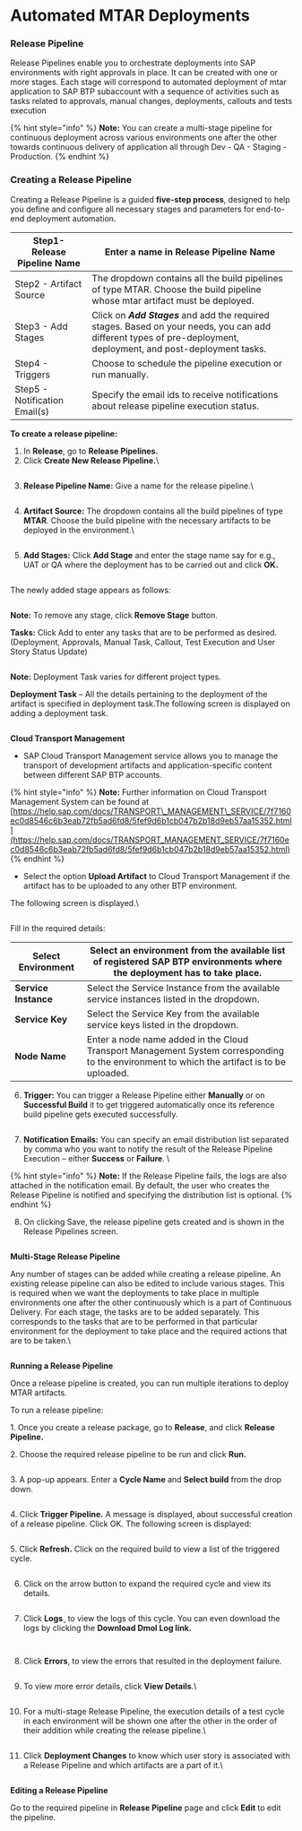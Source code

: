 # Automated MTAR Deployments

### Release Pipeline

Release Pipelines enable you to orchestrate deployments into SAP environments with right approvals in place. It can be created with one or more stages. Each stage will correspond to automated deployment of mtar application to SAP BTP subaccount with a sequence of activities such as tasks related to approvals, manual changes, deployments, callouts and tests execution

{% hint style="info" %}
**Note:** You can create a multi-stage pipeline for continuous deployment across various environments one after the other towards continuous delivery of application all through Dev - QA - Staging - Production.
{% endhint %}

### Creating a Release Pipeline

Creating a Release Pipeline is a guided **five-step process**, designed to help you define and configure all necessary stages and parameters for end-to-end deployment automation.

| Step1- Release Pipeline Name  | Enter a name in Release Pipeline Name                                                                                                                             |
| ----------------------------- | ----------------------------------------------------------------------------------------------------------------------------------------------------------------- |
| Step2 - Artifact Source       |  The dropdown contains all the build pipelines of type MTAR. Choose the build pipeline whose mtar artifact must be deployed.                                      |
| Step3 - Add Stages            | Click on _**Add Stages**_ and add the required stages. Based on your needs, you can add different types of pre-deployment, deployment, and post-deployment tasks. |
| Step4 - Triggers              | Choose to schedule the pipeline execution or run manually.                                                                                                        |
| Step5 - Notification Email(s) | Specify the email ids to receive notifications about release pipeline execution status.                                                                           |

**To create a release pipeline:**

1. In **Release**, go to **Release Pipelines.**
2. Click **Create New Release Pipeline.**\


<figure><img src="../../../.gitbook/assets/image (1230).png" alt=""><figcaption></figcaption></figure>

3. **Release Pipeline Name:** Give a name for the release pipeline.\


<figure><img src="../../../.gitbook/assets/image (1229).png" alt=""><figcaption></figcaption></figure>

4. **Artifact Source:** The dropdown contains all the build pipelines of type **MTAR**. Choose the build pipeline with the necessary artifacts to be deployed in the environment.\


<figure><img src="../../../.gitbook/assets/image (1231).png" alt=""><figcaption></figcaption></figure>

5. **Add Stages:** Click **Add Stage** and enter the stage name say for e.g., UAT or QA where the deployment has to be carried out and click **OK.**

<figure><img src="../../../.gitbook/assets/image (1237).png" alt=""><figcaption></figcaption></figure>

The newly added stage appears as follows:

<figure><img src="../../../.gitbook/assets/image (1238).png" alt=""><figcaption></figcaption></figure>

**Note:** To remove any stage, click **Remove Stage** button.

**Tasks:** Click Add to enter any tasks that are to be performed as desired. (Deployment, Approvals, Manual Task, Callout, Test Execution and User Story Status Update)

<figure><img src="../../../.gitbook/assets/image (1239).png" alt=""><figcaption></figcaption></figure>

**Note:** Deployment Task varies for different project types.

**Deployment Task** – All the details pertaining to the deployment of the artifact is specified in deployment task.The following screen is displayed on adding a deployment task.

<figure><img src="../../../.gitbook/assets/image (1240).png" alt=""><figcaption></figcaption></figure>

**Cloud Transport Management**

* SAP Cloud Transport Management service allows you to manage the transport of development artifacts and application-specific content between different SAP BTP accounts.

{% hint style="info" %}
**Note:** Further information on Cloud Transport Management System can be found at [https://help.sap.com/docs/TRANSPORT\_MANAGEMENT\_SERVICE/7f7160ec0d8546c6b3eab72fb5ad6fd8/5fef9d6b1cb047b2b18d9eb57aa15352.html](https://help.sap.com/docs/TRANSPORT_MANAGEMENT_SERVICE/7f7160ec0d8546c6b3eab72fb5ad6fd8/5fef9d6b1cb047b2b18d9eb57aa15352.html)
{% endhint %}

* Select the option **Upload Artifact** to Cloud Transport Management if the artifact has to be uploaded to any other BTP environment.

The following screen is displayed.\


<figure><img src="../../../.gitbook/assets/image (1241).png" alt=""><figcaption></figcaption></figure>

Fill in the required details:

| **Select Environment** | Select an environment from the available list of registered SAP BTP environments where the deployment has to take place.                   |
| ---------------------- | ------------------------------------------------------------------------------------------------------------------------------------------ |
| **Service Instance**   | Select the Service Instance from the available service instances listed in the dropdown.                                                   |
| **Service Key**        | Select the Service Key from the available service keys listed in the dropdown.                                                             |
| **Node Name**          | Enter a node name added in the Cloud Transport Management System corresponding to the environment to which the artifact is to be uploaded. |

6. **Trigger:** You can trigger a Release Pipeline either **Manually** or on **Successful Build** it to get triggered automatically once its reference build pipeline gets executed successfully.

<figure><img src="../../../.gitbook/assets/image (1242).png" alt=""><figcaption></figcaption></figure>

7. **Notification Emails:** You can specify an email distribution list separated by comma who you want to notify the result of the Release Pipeline Execution – either **Success** or **Failure**. \


{% hint style="info" %}
**Note:** If the Release Pipeline fails, the logs are also attached in the notification email. By default, the user who creates the Release Pipeline is notified and specifying the distribution list is optional.
{% endhint %}



8. On clicking Save, the release pipeline gets created and is shown in the Release Pipelines screen.

<figure><img src="../../../.gitbook/assets/image (3) (1) (1) (1) (1) (1) (1) (1) (1) (1).png" alt=""><figcaption></figcaption></figure>

**Multi-Stage Release Pipeline**

Any number of stages can be added while creating a release pipeline. An existing release pipeline can also be edited to include various stages. This is required when we want the deployments to take place in multiple environments one after the other continuously which is a part of Continuous Delivery. For each stage, the tasks are to be added separately. This corresponds to the tasks that are to be performed in that particular environment for the deployment to take place and the required actions that are to be taken.\


<figure><img src="../../../.gitbook/assets/image (1243).png" alt=""><figcaption></figcaption></figure>

**Running a Release Pipeline**

Once a release pipeline is created, you can run multiple iterations to deploy MTAR artifacts.

To run a release pipeline:

1\. Once you create a release package, go to **Release**, and click **Release Pipeline.**

2\. Choose the required release pipeline to be run and click **Run.**

<figure><img src="../../../.gitbook/assets/image (1245).png" alt=""><figcaption></figcaption></figure>

3\. A pop-up appears. Enter a **Cycle Name** and **Select build** from the drop down.

<figure><img src="../../../.gitbook/assets/image (1246).png" alt=""><figcaption></figcaption></figure>

4\. Click **Trigger Pipeline.** A message is displayed, about successful creation of a release pipeline. Click OK. The following screen is displayed:

<figure><img src="../../../.gitbook/assets/image (1440).png" alt=""><figcaption></figcaption></figure>

5\. Click **Refresh.** Click on the required build to view a list of the triggered cycle.

<figure><img src="../../../.gitbook/assets/image (1441).png" alt=""><figcaption></figcaption></figure>

6. Click on the arrow button to expand the required cycle and view its details.

<figure><img src="../../../.gitbook/assets/image (1443).png" alt=""><figcaption></figcaption></figure>

7. Click **Logs¸** to view the logs of this cycle. You can even download the logs by clicking the **Download Dmol Log link.**

<figure><img src="../../../.gitbook/assets/image (1444).png" alt=""><figcaption></figcaption></figure>

<figure><img src="../../../.gitbook/assets/image (1446).png" alt=""><figcaption></figcaption></figure>

8. Click **Errors**, to view the errors that resulted in the deployment failure.

<figure><img src="../../../.gitbook/assets/image (1251).png" alt=""><figcaption></figcaption></figure>

9. To view more error details, click **View Details**.\


<figure><img src="../../../.gitbook/assets/image (1252).png" alt=""><figcaption></figcaption></figure>

10. For a multi-stage Release Pipeline, the execution details of a test cycle in each environment will be shown one after the other in the order of their addition while creating the release pipeline.\


<figure><img src="../../../.gitbook/assets/image (1253).png" alt=""><figcaption></figcaption></figure>

11. Click **Deployment Changes** to know which user story is associated with a Release Pipeline and which artifacts are a part of it.\


<figure><img src="../../../.gitbook/assets/image (1254).png" alt=""><figcaption></figcaption></figure>

**Editing a Release Pipeline**

Go to the required pipeline in **Release Pipeline** page and click **Edit** to edit the pipeline.&#x20;

<figure><img src="../../../.gitbook/assets/image (4) (1) (1) (1) (1) (1) (1) (1) (1).png" alt=""><figcaption></figcaption></figure>
